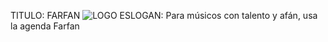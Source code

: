TITULO: FARFAN
![LOGO](![logo](https://github.com/user-attachments/assets/4705f93b-3f7d-4a08-a7b9-babf3c3196d6))
ESLOGAN: Para músicos con talento y afán, usa la agenda Farfan

